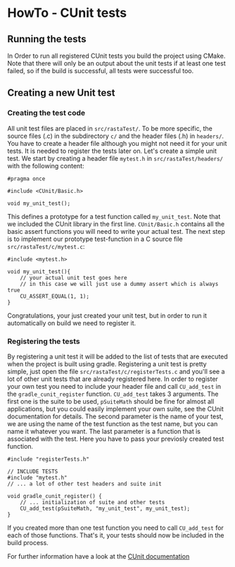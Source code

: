 # HowTo - CUnit tests

## Running the tests
In Order to run all registered CUnit tests you build the project using CMake.
Note that there will only be an output about the unit tests if at least one test failed, so if the build is successful, all tests were successful too.

## Creating a new Unit test
### Creating the test code
All unit test files are placed in `src/rastaTest/`. To be more specific, the source files (.c) in the subdirectory `c/` and the header files (.h) in `headers/`. You have to create a header file although you might not need it for your unit tests. It is needed to register the tests later on.
Let's create a simple unit test. We start by creating a header file `mytest.h` in `src/rastaTest/headers/` with the following content:
```
#pragma once

#include <CUnit/Basic.h>

void my_unit_test();

```

This defines a prototype for a test function called `my_unit_test`. Note that we included the CUnit library in the first line. `CUnit/Basic.h` contains all the basic assert functions you will need to write your actual test. The next step is to implement our prototype test-function in a C source file `src/rastaTest/c/mytest.c`:
```
#include <mytest.h>

void my_unit_test(){
    // your actual unit test goes here
    // in this case we will just use a dummy assert which is always true
    CU_ASSERT_EQUAL(1, 1);
}
```

Congratulations, your just created your unit test, but in order to run it automatically on build we need to register it.

### Registering the tests
By registering a unit test it will be added to the list of tests that are executed when the project is built using gradle.
Registering a unit test is pretty simple, just open the file `src/rastaTest/c/registerTests.c` and you'll see a lot of other unit tests that are already registered here. In order to register your own test you need to include your header file and call `CU_add_test` in the `gradle_cunit_register` function. `CU_add_test` takes 3 arguments.
The first one is the suite to be used, `pSuiteMath` should be fine for almost all applications, but you could easily implement your own suite, see the CUnit documentation for details.
The second parameter is the name of your test, we are using the name of the test function as the test name, but you can name it whatever you want.
The last parameter is a function that is associated with the test. Here you have to pass your previosly created test function.

```
#include "registerTests.h"

// INCLUDE TESTS
#include "mytest.h"
// ... a lot of other test headers and suite init

void gradle_cunit_register() {
    // ... initialization of suite and other tests
    CU_add_test(pSuiteMath, "my_unit_test", my_unit_test);
}
```
If you created more than one test function you need to call `CU_add_test` for each of those functions.
That's it, your tests should now be included in the build process.

For further information have a look at the [CUnit documentation](http://cunit.sourceforge.net/doc/)
